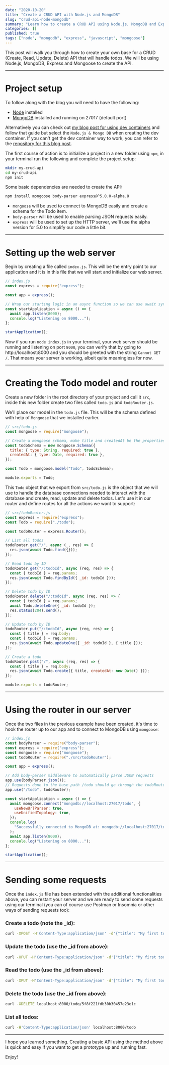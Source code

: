 ```yaml
---
date: "2020-10-20"
title: "Create a CRUD API with Node.js and MongoDB"
slug: "crud-api-node-mongodb"
summary: "Learn how to create a CRUD API using Node.js, MongoDB and Express."
categories: []
published: true
tags: ["node", "mongodb", "express", "javascript", "mongoose"]
---
```


This post will walk you through how to create your own base for a CRUD (Create, Read, Update, Delete) API that will handle todos. We will be using Node.js, MongoDB, Express and Mongoose to create the API. 

---

# Project setup

To follow along with the blog you will need to have the following:

- [Node](https://nodejs.org/en/download/) installed
- [MongoDB](https://www.mongodb.com/try/download/community) installed and running on 27017 (default port)

Alternatively you can check out [my blog post for using dev containers](https://newcurrent.se/blog/containerized-development-environment) and follow that guide but select the `Node.js & Mongo DB` when creating the dev container. If you can't get the dev container way to work, you can refer to the [repository for this blog post](https://github.com/simon-nystrom/node-mongodb-crud-api).

The first course of action is to initialize a project in a new folder using `npm`, in your terminal run the following and complete the project setup:

```bash
mkdir my-crud-api
cd my-crud-api
npm init
```

Some basic dependencies are needed to create the API:

```bash
npm install mongoose body-parser express@^5.0.0-alpha.8
```

- `mongoose` will be used to connect to MongoDB easily and create a schema for the Todo item.
- `body-parser` will be used to enable parsing JSON requests easily.
- `express` will be used to set up the HTTP server, we'll use the alpha version for 5.0 to simplify our code a little bit.

---

# Setting up the web server

Begin by creating a file called `index.js`. This will be the entry point to our application and it is in this file that we will start and initialize our web server.

```javascript
// index.js
const express = require("express");

const app = express();

// Wrap our starting logic in an async function so we can use await syntax
const startApplication = async () => {
  await app.listen(8000);
  console.log("Listening on 8000...");
};

startApplication();
```

Now if you run `node index.js` in your terminal, your web server should be running and listening on port `8000`, you can verify that by going to http://localhost:8000 and you should be greeted with the string `Cannot GET /`. That means your server is working, albeit quite meaningless for now.

---

# Creating the Todo model and router

Create a new folder in the root directory of your project and call it `src`, inside this new folder create two files called `todo.js` and `todoRouter.js`.

We'll place our model in the `todo.js` file. This will be the schema defined with help of `Mongoose` that we installed earlier.

```javascript
// src/todo.js
const mongoose = require("mongoose");

// Create a mongoose schema, make title and createdAt be the properties and make them required
const todoSchema = new mongoose.Schema({
  title: { type: String, required: true },
  createdAt: { type: Date, required: true },
});

const Todo = mongoose.model("Todo", todoSchema);

module.exports = Todo;
```

This `Todo` object that we export from `src/todo.js` is the object that we will use to handle the database connections needed to interact with the database and create, read, update and delete todos. Let's use it in our router and define routes for all the actions we want to support:

```javascript
// src/todoRouter.js
const express = require("express");
const Todo = require("./todo");

const todoRouter = express.Router();

// List all todos
todoRouter.get("/", async (_, res) => {
  res.json(await Todo.find({}));
});

// Read todo by ID
todoRouter.get("/:todoId", async (req, res) => {
  const { todoId } = req.params;
  res.json(await Todo.findById({ _id: todoId }));
});

// Delete todo by ID
todoRouter.delete("/:todoId", async (req, res) => {
  const { todoId } = req.params;
  await Todo.deleteOne({ _id: todoId });
  res.status(204).send();
});

// Update todo by ID
todoRouter.put("/:todoId", async (req, res) => {
  const { title } = req.body;
  const { todoId } = req.params;
  res.json(await Todo.updateOne({ _id: todoId }, { title }));
});

// Create a todo
todoRouter.post("/", async (req, res) => {
  const { title } = req.body;
  res.json(await Todo.create({ title, createdAt: new Date() }));
});

module.exports = todoRouter;
```

----

# Using the router in our server

Once the two files in the previous example have been created, it's time to hook the router up to our app and to connect to MongoDB using `mongoose`:

```javascript
// index.js
const bodyParser = require("body-parser");
const express = require("express");
const mongoose = require("mongoose");
const todoRouter = require("./src/todoRouter");

const app = express();

// Add body-parser middleware to automatically parse JSON requests
app.use(bodyParser.json());
// Requests done to the base path /todo should go through the todoRouter
app.use("/todo", todoRouter);

const startApplication = async () => {
  await mongoose.connect("mongodb://localhost:27017/todo", {
    useNewUrlParser: true,
    useUnifiedTopology: true,
  });
  console.log(
    "Successfully connected to MongoDB at: mongodb://localhost:27017/todo"
  );
  await app.listen(8000);
  console.log("Listening on 8000...");
};

startApplication();
```

----

# Sending some requests

Once the `index.js` file has been extended with the additional functionalities above, you can restart your server and we are ready to send some requests using our terminal (you can of course use Postman or Insomnia or other ways of sending requests too):

### Create a todo (note the _id):
```bash
curl -XPOST -H'Content-Type:application/json' -d'{"title": "My first todo!"}' localhost:8000/todo
```

### Update the todo (use the _id from above):
```bash
curl -XPUT -H'Content-Type:application/json' -d'{"title": "My first todo! But updated!"}' localhost:8000/todo/5f8f221fdb30b30457e23e1c
```

### Read the todo (use the _id from above):
```bash
curl -XPUT -H'Content-Type:application/json' -d'{"title": "My first todo! But updated!"}' localhost:8000/todo/5f8f221fdb30b30457e23e1c
```

### Delete the todo (use the _id from above):
```bash
curl -XDELETE localhost:8000/todo/5f8f221fdb30b30457e23e1c
```

### List all todos:
```bash
curl -H'Content-Type:application/json' localhost:8000/todo
```

----

I hope you learned something. Creating a basic API using the method above is quick and easy if you want to get a prototype up and running fast.

Enjoy!